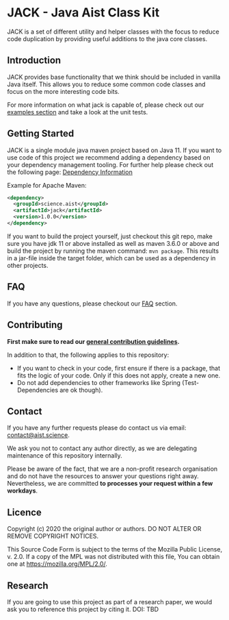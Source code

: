 # JACK - Java Aist Class Kit

JACK is a set of different utility and helper classes with the focus to reduce code duplication by providing useful 
additions to the java core classes.

## Introduction

JACK provides base functionality that we think should be included in vanilla Java itself. This allows you to reduce some 
common code classes and focus on the more interesting code bits.  

For more information on what jack is capable of, please check out our [examples section](https://fhooeaist.github.io/jack/examples.html) 
and take a look at the unit tests.

## Getting Started

JACK is a single module java maven project based on Java 11. If you want to use code of this project we recommend adding 
a dependency based on your dependency management tooling. For further help please check out the following page: 
[Dependency Information](https://fhooeaist.github.io/jack/dependency-info.html)

Example for Apache Maven:

```xml
<dependency>
  <groupId>science.aist</groupId>
  <artifactId>jack</artifactId>
  <version>1.0.0</version>
</dependency>
```

If you want to build the project yourself, just checkout this git repo, make sure you have jdk 11 or above installed as
well as maven 3.6.0 or above and build the project by running the maven command: `mvn package`. This results in a 
jar-file inside the target folder, which can be used as a dependency in other projects.

## FAQ

If you have any questions, please checkout our [FAQ](https://fhooeaist.github.io/jack/faq.html) section.

## Contributing

**First make sure to read our [general contribution guidelines](https://fhooeaist.github.io/CONTRIBUTING.html).**

In addition to that, the following applies to this repository:
 - If you want to check in your code, first ensure if there is a package, that fits the logic of your code. Only if this 
 does not apply, create a new one.
 - Do not add dependencies to other frameworks like Spring (Test-Dependencies are ok though). 

## Contact

If you have any further requests please do contact us via email: [contact@aist.science](mailto:contact@aist.science).

We ask you not to contact any author directly, as we are delegating maintenance of this repository internally.

Please be aware of the fact, that we are a non-profit research organisation and do not have the resources to answer
your questions right away. Nevertheless, we are committed **to processes your request within a few workdays**. 

## Licence

Copyright (c) 2020 the original author or authors.
DO NOT ALTER OR REMOVE COPYRIGHT NOTICES.

This Source Code Form is subject to the terms of the Mozilla Public
License, v. 2.0. If a copy of the MPL was not distributed with this
file, You can obtain one at https://mozilla.org/MPL/2.0/.

## Research

If you are going to use this project as part of a research paper, we would ask you to reference this project by citing
it. DOI: TBD